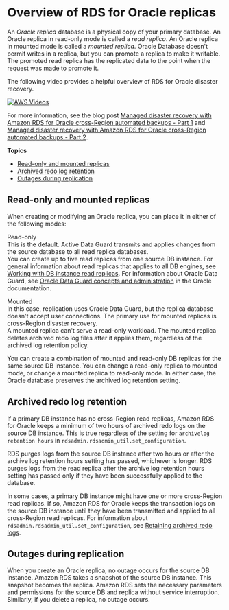 # Overview of RDS for Oracle replicas<a name="oracle-read-replicas.overview"></a>

An *Oracle replica* database is a physical copy of your primary database\. An Oracle replica in read\-only mode is called a *read replica*\. An Oracle replica in mounted mode is called a *mounted replica*\. Oracle Database doesn't permit writes in a replica, but you can promote a replica to make it writable\. The promoted read replica has the replicated data to the point when the request was made to promote it\.

The following video provides a helpful overview of RDS for Oracle disaster recovery\. 

[![AWS Videos](http://img.youtube.com/vi/-XpzhIevwVg/0.jpg)](http://www.youtube.com/watch?v=-XpzhIevwVg)

For more information, see the blog post [Managed disaster recovery with Amazon RDS for Oracle cross\-Region automated backups \- Part 1](http://aws.amazon.com/blogs/database/managed-disaster-recovery-with-amazon-rds-for-oracle-cross-region-automated-backups-part-1/) and [Managed disaster recovery with Amazon RDS for Oracle cross\-Region automated backups \- Part 2](http://aws.amazon.com/blogs/database/part-2-managed-disaster-recovery-with-amazon-rds-for-oracle-xrab/)\.

**Topics**
+ [Read\-only and mounted replicas](#oracle-read-replicas.overview.modes)
+ [Archived redo log retention](#oracle-read-replicas.overview.log-retention)
+ [Outages during replication](#oracle-read-replicas.overview.outages)

## Read\-only and mounted replicas<a name="oracle-read-replicas.overview.modes"></a>

When creating or modifying an Oracle replica, you can place it in either of the following modes:

Read\-only  
This is the default\. Active Data Guard transmits and applies changes from the source database to all read replica databases\.  
You can create up to five read replicas from one source DB instance\. For general information about read replicas that applies to all DB engines, see [Working with DB instance read replicas](USER_ReadRepl.md)\. For information about Oracle Data Guard, see [Oracle Data Guard concepts and administration](https://docs.oracle.com/en/database/oracle/oracle-database/19/sbydb/oracle-data-guard-concepts.html#GUID-F78703FB-BD74-4F20-9971-8B37ACC40A65) in the Oracle documentation\.

Mounted  
In this case, replication uses Oracle Data Guard, but the replica database doesn't accept user connections\. The primary use for mounted replicas is cross\-Region disaster recovery\.  
A mounted replica can't serve a read\-only workload\. The mounted replica deletes archived redo log files after it applies them, regardless of the archived log retention policy\.

You can create a combination of mounted and read\-only DB replicas for the same source DB instance\. You can change a read\-only replica to mounted mode, or change a mounted replica to read\-only mode\. In either case, the Oracle database preserves the archived log retention setting\.

## Archived redo log retention<a name="oracle-read-replicas.overview.log-retention"></a>

If a primary DB instance has no cross\-Region read replicas, Amazon RDS for Oracle keeps a minimum of two hours of archived redo logs on the source DB instance\. This is true regardless of the setting for `archivelog retention hours` in `rdsadmin.rdsadmin_util.set_configuration`\. 

RDS purges logs from the source DB instance after two hours or after the archive log retention hours setting has passed, whichever is longer\. RDS purges logs from the read replica after the archive log retention hours setting has passed only if they have been successfully applied to the database\.

In some cases, a primary DB instance might have one or more cross\-Region read replicas\. If so, Amazon RDS for Oracle keeps the transaction logs on the source DB instance until they have been transmitted and applied to all cross\-Region read replicas\. For information about `rdsadmin.rdsadmin_util.set_configuration`, see [Retaining archived redo logs](Appendix.Oracle.CommonDBATasks.Log.md#Appendix.Oracle.CommonDBATasks.RetainRedoLogs)\.

## Outages during replication<a name="oracle-read-replicas.overview.outages"></a>

When you create an Oracle replica, no outage occurs for the source DB instance\. Amazon RDS takes a snapshot of the source DB instance\. This snapshot becomes the replica\. Amazon RDS sets the necessary parameters and permissions for the source DB and replica without service interruption\. Similarly, if you delete a replica, no outage occurs\.